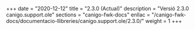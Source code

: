 +++
date        = "2020-12-12"
title       = "2.3.0 (Actual)"
description = "Versió 2.3.0 canigo.support.ole"
sections    = "canigo-fwk-docs"
enllac		= "/canigo-fwk-docs/documentacio-llibreries/canigo.support.ole/2.3.0/"
weight		= 1
+++

